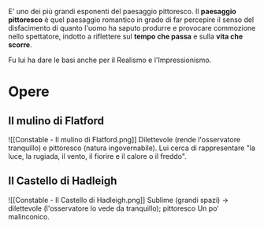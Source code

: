 E' uno dei più grandi esponenti del paesaggio pittoresco.
Il **paesaggio pittoresco** è quel paesaggio romantico in grado di far percepire il senso del disfacimento di quanto l'uomo ha saputo produrre e provocare commozione nello spettatore, indotto a riflettere sul **tempo che passa** e sulla **vita che scorre**.

Fu lui ha dare le basi anche per il Realismo e l'Impressionismo.
# Opere
## Il mulino di Flatford
![[Constable - Il mulino di Flatford.png]]
Dilettevole (rende l'osservatore tranquillo) e pittoresco (natura ingovernabile).
Lui cerca di rappresentare "la luce, la rugiada, il vento, il fiorire e il calore o il freddo".
## Il Castello di Hadleigh
![[Constable - Il Castello di Hadleigh.png]]
Sublime (grandi spazi) -> dilettevole (l'osservatore lo vede da tranquillo); pittoresco
Un po' malinconico.